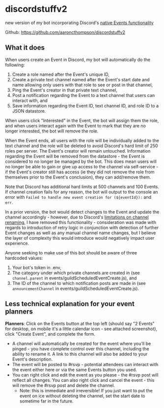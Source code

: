 # discordstuffv2
new version of my bot incorporating Discord's [native Events functionality](https://support.discord.com/hc/en-us/articles/4409494125719-Scheduled-Events)

Github: https://github.com/aaroncthompson/discordstuffv2

## What it does
When users create an Event in Discord, my bot will automatically do the following:
1. Create a role named after the Event's unique ID,
2. Create a private text channel named after the Event's start date and name allowing only users with that role to see or post in that channel,
3. Ping the Event's creator in that private text channel,
4. Post a notification regarding the Event to a text channel that users can interact with, and
5. Save information regarding the Event ID, text channel ID, and role ID to a JSON datastore.

When users click "Interested" in the Event, the bot will assign them the role, and when users interact again with the Event to mark that they are no longer interested, the bot will remove the role.

When the Event ends, all users with the role will be individually added to the text channel and the role will be deleted to avoid Discord's hard limit of 250 roles per server. The Event's creator will remain untouched. Information regarding the Event will be removed from the datastore - the Event is considered to no longer be managed by the bot. This does mean users will no longer be able to gain or give up access to the channel via self-service - if the Event's creator still has access (ie they did not remove the role from themselves prior to the Event's conclusion), they can add/remove them.

Note that Discord has additional hard limits at 500 channels and 100 Events. If channel creation fails for any reason, the bot will output to the console an error with `Failed to handle new event creation for (${eventId}):` and `err`.

In a prior version, the bot would detect changes to the Event and update the channel accordingly - however, due to Discord's [limitations on channel renaming](https://support.discord.com/hc/en-us/community/posts/20757990318999-Increase-renaming-channel-API), I have removed this functionality - consideration was made with regards to introduction of retry logic in conjunction with detection of further Event changes as well as any manual channel name changes, but I believe the layer of complexity this would introduce would negatively impact user experience.

Anyone seeking to make use of this bot should be aware of three hardcoded values:
1. Your bot's token in .env,
2. The category under which private channels are created in (see `channel.parent` in events/guildScheduledEventCreate.js), and
3. The ID of the channel to which notification posts are made in (see `announcementChannel` in events/guildScheduledEventCreate.js).

## Less technical explanation for your event planners
**Planners**: Click on the Events button at the top left (should say "2 Events" for desktop, on mobile it's a little calendar icon - see attached screenshot), click "Create Event", and complete the form.
* A channel will automatically be created for the event where you'll be pinged - you have complete control over this channel, including the ability to rename it. A link to this channel will also be added to your Event's description.
* The event will be posted to #⁠rsvp - potential attendees can interact with the event either here or via the same Events button you used.
* You can right click and edit the event as you please - the ⁠#rsvp post will reflect all changes. You can also right click and cancel the event - this will remove the #⁠rsvp post and delete the channel.
  * Note: this is immediate and irreversible! If you just want to put the event on ice without deleting the channel, set the start date to sometime far in the future.
